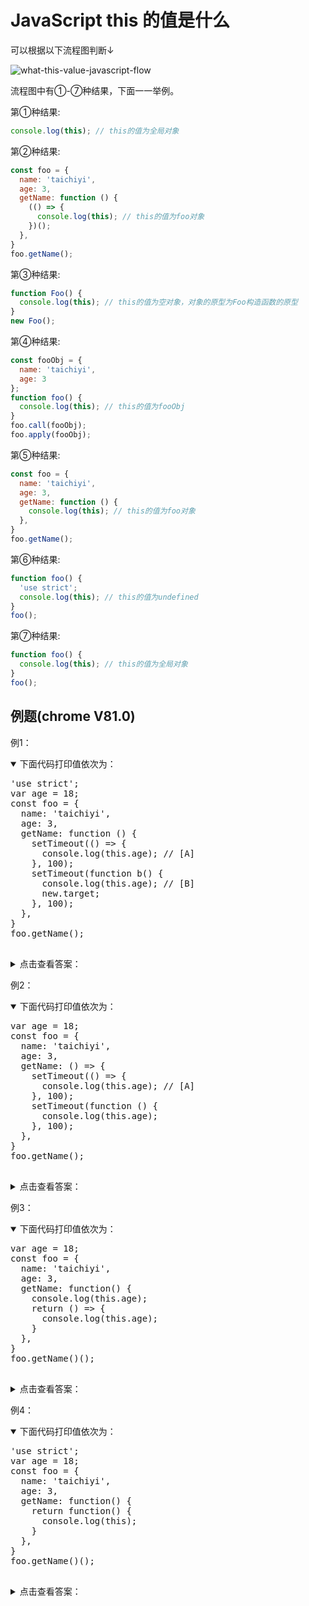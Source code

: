 <!-- markdownlint-disable MD033 -->
# JavaScript this 的值是什么

可以根据以下流程图判断↓

![what-this-value-javascript-flow](https://oss.taichiyi.com/markdown/what-this-value-javascript-flow.jpg)

流程图中有①-⑦种结果，下面一一举例。

第①种结果:

``` javascript
console.log(this); // this的值为全局对象
```

第②种结果:

``` javascript
const foo = {
  name: 'taichiyi',
  age: 3,
  getName: function () {
    (() => {
      console.log(this); // this的值为foo对象
    })();
  },
}
foo.getName();
```

第③种结果:

``` javascript
function Foo() {
  console.log(this); // this的值为空对象，对象的原型为Foo构造函数的原型
}
new Foo();
```

第④种结果:

``` javascript
const fooObj = {
  name: 'taichiyi',
  age: 3
};
function foo() {
  console.log(this); // this的值为fooObj
}
foo.call(fooObj);
foo.apply(fooObj);
```

第⑤种结果:

``` javascript
const foo = {
  name: 'taichiyi',
  age: 3,
  getName: function () {
    console.log(this); // this的值为foo对象
  },
}
foo.getName();
```

第⑥种结果:

``` javascript
function foo() {
  'use strict';
  console.log(this); // this的值为undefined
}
foo();
```

第⑦种结果:

``` javascript
function foo() {
  console.log(this); // this的值为全局对象
}
foo();
```

## 例题(chrome V81.0)

例1：

<details open>
  <summary>下面代码打印值依次为：</summary>
  <pre>
'use strict';
var age = 18;
const foo = {
  name: 'taichiyi',
  age: 3,
  getName: function () {
    setTimeout(() => {
      console.log(this.age); // [A]
    }, 100);
    setTimeout(function b() {
      console.log(this.age); // [B]
      new.target;
    }, 100);
  },
}
foo.getName();
  </pre>
  <details>
    <summary>点击查看答案：</summary>
    <div>3</div>
    <div>18</div>
    <pre>
解析：
- [A]
  - [A]处this的执行上下文显然是函数执行上下文。
  - [A]处为箭头函数。所以要看执行上下文栈。
  - [A]处的执行上下文栈的长度为3，伪代码['全局执行上下文','getName函数执行上下文','匿名箭头函数执行上下文']
  - 顺着执行上下文的外层，找到最近的this值。
  - '匿名箭头函数执行上下文'没有this，所以往外一层找，
  - 找到'getName函数执行上下文'，'getName函数执行上下文'有this。
  - 所以this的值为foo对象，所以this.age的值为3。
- [B]
  - [B]处this的执行上下文显然是函数执行上下文。
  - [B]处为非箭头函数。所以要看函数的调用方式。
  - 由于 setTimeout 是宿主对象的方法，不知道setTimeout方法的内部实现。
  - 运行后，this的值为全局对象。
  所以我采取排除法，来倒推使用了哪种方式来调用函数：
    - 如果是通过“new运算符”方式调用，b函数中的new.target值为应该为b函数，但实际为undefined，所以排除。
    - 如果是通过“其他”方式调用，严格模式下b函数中的this应该为undefined，但实际为全局对象，所以排除。
    - 如果是通过“作为对象方法”方式调用，则window.b应该为b函数，但实际为undefined，所以排除。
  - 所以函数的调用方式应该为“apply或call”。
  我给出 setTimeout 的假设代码：
  window.setTimeout = function(callback,time) {
    // 过了time时间后，运行下面的函数
    callback.call(this);
  };
    </pre>
  </details>
</details>

例2：

<details open>
  <summary>下面代码打印值依次为：</summary>
  <pre>
var age = 18;
const foo = {
  name: 'taichiyi',
  age: 3,
  getName: () => {
    setTimeout(() => {
      console.log(this.age); // [A]
    }, 100);
    setTimeout(function () {
      console.log(this.age);
    }, 100);
  },
}
foo.getName();
  </pre>
  <details>
    <summary>点击查看答案：</summary>
    <div>18</div>
    <div>18</div>
    <pre>
解析：
- [A]
  - [A]处this的执行上下文显然是函数执行上下文。
  - [A]处为箭头函数。所以要看执行上下文栈。
  - [A]处的执行上下文栈的长度为3，伪代码['全局执行上下文','getName箭头函数执行上下文','匿名箭头函数执行上下文']
  - 顺着执行上下文的外层，找到最近的this值。
  - '匿名箭头函数执行上下文'没有this，所以往外一层找，
  - 找到'getName箭头函数执行上下文'，'getName箭头函数执行上下文'没有this，所以往外一层找，
  - 找到'全局执行上下文'，'全局执行上下文'有this，
  - 所以this的值为全局对象，所以this.age的值为18。
    </pre>
  </details>
</details>

例3：

<details open>
  <summary>下面代码打印值依次为：</summary>
  <pre>
var age = 18;
const foo = {
  name: 'taichiyi',
  age: 3,
  getName: function() {
    console.log(this.age);
    return () => {
      console.log(this.age);
    }
  },
}
foo.getName()();
  </pre>
  <details>
    <summary>点击查看答案：</summary>
    <div>3</div>
    <div>3</div>
  </details>
</details>

例4：

<details open>
  <summary>下面代码打印值依次为：</summary>
  <pre>
'use strict';
var age = 18;
const foo = {
  name: 'taichiyi',
  age: 3,
  getName: function() {
    return function() {
      console.log(this);
    }
  },
}
foo.getName()();
  </pre>
  <details>
    <summary>点击查看答案：</summary>
    <div>undefined</div>
  </details>
</details>
